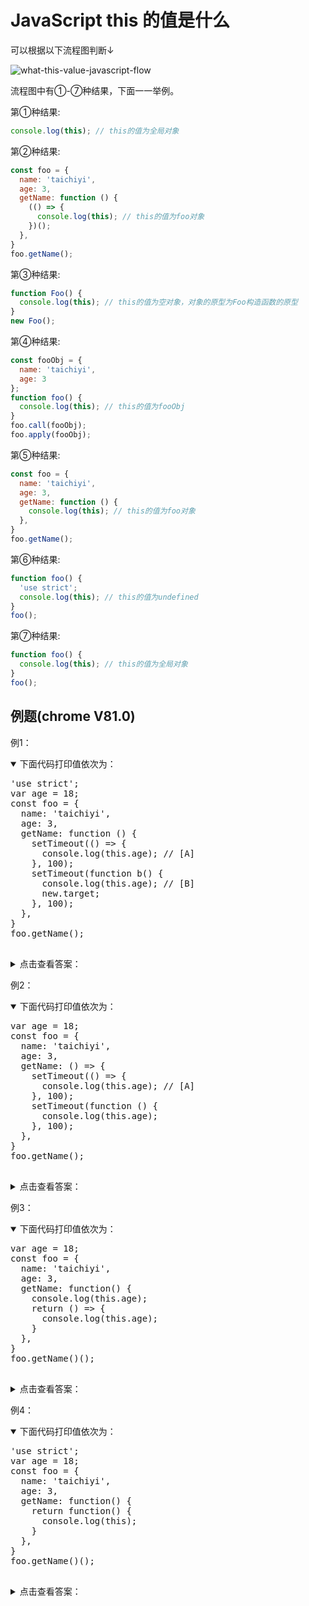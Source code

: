 <!-- markdownlint-disable MD033 -->
# JavaScript this 的值是什么

可以根据以下流程图判断↓

![what-this-value-javascript-flow](https://oss.taichiyi.com/markdown/what-this-value-javascript-flow.jpg)

流程图中有①-⑦种结果，下面一一举例。

第①种结果:

``` javascript
console.log(this); // this的值为全局对象
```

第②种结果:

``` javascript
const foo = {
  name: 'taichiyi',
  age: 3,
  getName: function () {
    (() => {
      console.log(this); // this的值为foo对象
    })();
  },
}
foo.getName();
```

第③种结果:

``` javascript
function Foo() {
  console.log(this); // this的值为空对象，对象的原型为Foo构造函数的原型
}
new Foo();
```

第④种结果:

``` javascript
const fooObj = {
  name: 'taichiyi',
  age: 3
};
function foo() {
  console.log(this); // this的值为fooObj
}
foo.call(fooObj);
foo.apply(fooObj);
```

第⑤种结果:

``` javascript
const foo = {
  name: 'taichiyi',
  age: 3,
  getName: function () {
    console.log(this); // this的值为foo对象
  },
}
foo.getName();
```

第⑥种结果:

``` javascript
function foo() {
  'use strict';
  console.log(this); // this的值为undefined
}
foo();
```

第⑦种结果:

``` javascript
function foo() {
  console.log(this); // this的值为全局对象
}
foo();
```

## 例题(chrome V81.0)

例1：

<details open>
  <summary>下面代码打印值依次为：</summary>
  <pre>
'use strict';
var age = 18;
const foo = {
  name: 'taichiyi',
  age: 3,
  getName: function () {
    setTimeout(() => {
      console.log(this.age); // [A]
    }, 100);
    setTimeout(function b() {
      console.log(this.age); // [B]
      new.target;
    }, 100);
  },
}
foo.getName();
  </pre>
  <details>
    <summary>点击查看答案：</summary>
    <div>3</div>
    <div>18</div>
    <pre>
解析：
- [A]
  - [A]处this的执行上下文显然是函数执行上下文。
  - [A]处为箭头函数。所以要看执行上下文栈。
  - [A]处的执行上下文栈的长度为3，伪代码['全局执行上下文','getName函数执行上下文','匿名箭头函数执行上下文']
  - 顺着执行上下文的外层，找到最近的this值。
  - '匿名箭头函数执行上下文'没有this，所以往外一层找，
  - 找到'getName函数执行上下文'，'getName函数执行上下文'有this。
  - 所以this的值为foo对象，所以this.age的值为3。
- [B]
  - [B]处this的执行上下文显然是函数执行上下文。
  - [B]处为非箭头函数。所以要看函数的调用方式。
  - 由于 setTimeout 是宿主对象的方法，不知道setTimeout方法的内部实现。
  - 运行后，this的值为全局对象。
  所以我采取排除法，来倒推使用了哪种方式来调用函数：
    - 如果是通过“new运算符”方式调用，b函数中的new.target值为应该为b函数，但实际为undefined，所以排除。
    - 如果是通过“其他”方式调用，严格模式下b函数中的this应该为undefined，但实际为全局对象，所以排除。
    - 如果是通过“作为对象方法”方式调用，则window.b应该为b函数，但实际为undefined，所以排除。
  - 所以函数的调用方式应该为“apply或call”。
  我给出 setTimeout 的假设代码：
  window.setTimeout = function(callback,time) {
    // 过了time时间后，运行下面的函数
    callback.call(this);
  };
    </pre>
  </details>
</details>

例2：

<details open>
  <summary>下面代码打印值依次为：</summary>
  <pre>
var age = 18;
const foo = {
  name: 'taichiyi',
  age: 3,
  getName: () => {
    setTimeout(() => {
      console.log(this.age); // [A]
    }, 100);
    setTimeout(function () {
      console.log(this.age);
    }, 100);
  },
}
foo.getName();
  </pre>
  <details>
    <summary>点击查看答案：</summary>
    <div>18</div>
    <div>18</div>
    <pre>
解析：
- [A]
  - [A]处this的执行上下文显然是函数执行上下文。
  - [A]处为箭头函数。所以要看执行上下文栈。
  - [A]处的执行上下文栈的长度为3，伪代码['全局执行上下文','getName箭头函数执行上下文','匿名箭头函数执行上下文']
  - 顺着执行上下文的外层，找到最近的this值。
  - '匿名箭头函数执行上下文'没有this，所以往外一层找，
  - 找到'getName箭头函数执行上下文'，'getName箭头函数执行上下文'没有this，所以往外一层找，
  - 找到'全局执行上下文'，'全局执行上下文'有this，
  - 所以this的值为全局对象，所以this.age的值为18。
    </pre>
  </details>
</details>

例3：

<details open>
  <summary>下面代码打印值依次为：</summary>
  <pre>
var age = 18;
const foo = {
  name: 'taichiyi',
  age: 3,
  getName: function() {
    console.log(this.age);
    return () => {
      console.log(this.age);
    }
  },
}
foo.getName()();
  </pre>
  <details>
    <summary>点击查看答案：</summary>
    <div>3</div>
    <div>3</div>
  </details>
</details>

例4：

<details open>
  <summary>下面代码打印值依次为：</summary>
  <pre>
'use strict';
var age = 18;
const foo = {
  name: 'taichiyi',
  age: 3,
  getName: function() {
    return function() {
      console.log(this);
    }
  },
}
foo.getName()();
  </pre>
  <details>
    <summary>点击查看答案：</summary>
    <div>undefined</div>
  </details>
</details>
